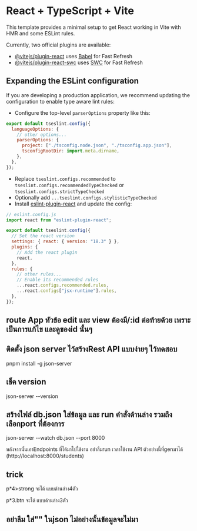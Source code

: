 # React + TypeScript + Vite

This template provides a minimal setup to get React working in Vite with HMR and some ESLint rules.

Currently, two official plugins are available:

- [@vitejs/plugin-react](https://github.com/vitejs/vite-plugin-react/blob/main/packages/plugin-react/README.md) uses [Babel](https://babeljs.io/) for Fast Refresh
- [@vitejs/plugin-react-swc](https://github.com/vitejs/vite-plugin-react-swc) uses [SWC](https://swc.rs/) for Fast Refresh

## Expanding the ESLint configuration

If you are developing a production application, we recommend updating the configuration to enable type aware lint rules:

- Configure the top-level `parserOptions` property like this:

```js
export default tseslint.config({
  languageOptions: {
    // other options...
    parserOptions: {
      project: ["./tsconfig.node.json", "./tsconfig.app.json"],
      tsconfigRootDir: import.meta.dirname,
    },
  },
});
```

- Replace `tseslint.configs.recommended` to `tseslint.configs.recommendedTypeChecked` or `tseslint.configs.strictTypeChecked`
- Optionally add `...tseslint.configs.stylisticTypeChecked`
- Install [eslint-plugin-react](https://github.com/jsx-eslint/eslint-plugin-react) and update the config:

```js
// eslint.config.js
import react from "eslint-plugin-react";

export default tseslint.config({
  // Set the react version
  settings: { react: { version: "18.3" } },
  plugins: {
    // Add the react plugin
    react,
  },
  rules: {
    // other rules...
    // Enable its recommended rules
    ...react.configs.recommended.rules,
    ...react.configs["jsx-runtime"].rules,
  },
});
```

## route App หัวข้อ edit และ view ต้องมี/:id ต่อท้ายด้วย เพราะเป็นการแก้ไข และดูของid นั้นๆ

## ติดตั้ง json server ไว้สร้างRest API แบบง่ายๆ ไว้ทดสอบ

pnpm install -g json-server

## เช็ค version

json-server --version

## สร้างไฟล์ db.json ใส่ข้อมูล และ run คำสั่งด้านล่าง รวมถึงเลือกport ที่ต้องการ

json-server --watch db.json --port 8000

หลังจากนั้นเอาEndpoints ที่ได้มาไปใช้งาน อย่าลืมrun เวลาใช้งาน
API ตัวอย่างนี้ที่genมาได้ (http://localhost:8000/students)

## trick

p\*4>strong จะได้ แบบด้านล่าง4ตัว

<p><strong></strong></p>

p\*3.btn จะได้ แบบด้านล่าง3ตัว

<p className="btn"></p>

## อย่าลืม ใส่"" ในjson ไม่อย่างนั้นข้อมูลจะไม่มา
